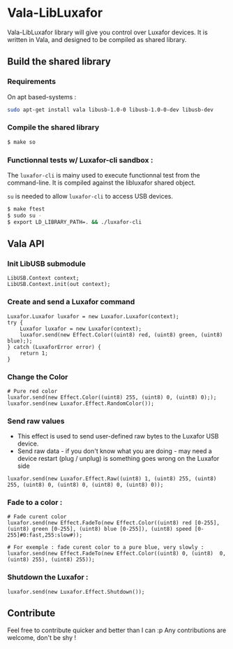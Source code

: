# Vala-LibLuxafor

Vala-LibLuxafor library will give you control over Luxafor devices.
It is written in Vala, and designed to be compiled as shared library.

## Build the shared library

### Requirements

On apt based-systems :

```bash
sudo apt-get install vala libusb-1.0-0 libusb-1.0-0-dev libusb-dev
```

### Compile the shared library

```bash
$ make so

```

### Functionnal tests w/ Luxafor-cli sandbox :


The `luxafor-cli` is mainy used to execute functionnal test from the command-line. It is compiled against the libluxafor shared object.

`su` is needed to allow `luxafor-cli` to access USB devices.

```bash
$ make ftest
$ sudo su -
$ export LD_LIBRARY_PATH=. && ./luxafor-cli

```

## Vala API

### Init LibUSB submodule
```vala
LibUSB.Context context;
LibUSB.Context.init(out context);	
```

### Create and send a Luxafor command
```vala
Luxafor.Luxafor luxafor = new Luxafor.Luxafor(context);
try {
	Luxafor luxafor = new Luxafor(context);
	luxafor.send(new Effect.Color((uint8) red, (uint8) green, (uint8) blue););	
} catch (LuxaforError error) {
	return 1;
}
```

### Change the Color
```
# Pure red color
luxafor.send(new Effect.Color((uint8) 255, (uint8) 0, (uint8) 0););	
luxafor.send(new Luxafor.Effect.RandomColor());
```

### Send raw values
* This effect is used to send user-defined raw bytes to the Luxafor USB device.
* Send raw data - if you don't know what you are doing - may need a device restart (plug / unplug) is something goes wrong on the Luxafor side
```
luxafor.send(new Luxafor.Effect.Raw((uint8) 1, (uint8) 255, (uint8) 255, (uint8) 0, (uint8) 0, (uint8) 0, (uint8) 0));
```

### Fade to a color :
```
# Fade curent color
luxafor.send(new Effect.FadeTo(new Effect.Color((uint8) red [0-255], (uint8) green [0-255], (uint8) blue [0-255]), (uint8) speed [0-255]#0:fast,255:slow#));

# For exemple : fade curent color to a pure blue, very slowly :
luxafor.send(new Effect.FadeTo(new Effect.Color((uint8) 0, (uint8)  0, (uint8) 255), (uint8) 255));
```

### Shutdown the Luxafor :
```
luxafor.send(new Luxafor.Effect.Shutdown());
```

## Contribute

Feel free to contribute quicker and better than I can :p Any contributions are welcome, don't be shy !
